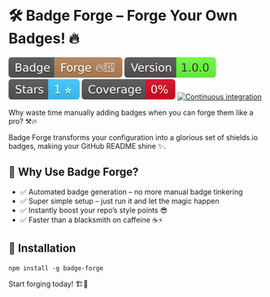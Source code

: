 # 🛠️ Badge Forge – Forge Your Own Badges! 🔥

![Badge Forge](badges/Badge.svg)
![Badge Forge version](badges/Version.svg)
![Github stars](badges/Stars.svg)
![Code coverage](badges/Coverage.svg)
[![Continuous integration](https://github.com/bakajvo/badge-forge/actions/workflows/ci.yml/badge.svg)](https://github.com/bakajvo/badge-forge/actions/workflows/ci.yml)

Why waste time manually adding badges when you can forge them like a pro? ⚒️🔥

Badge Forge transforms your configuration into a glorious set of shields.io badges, making your GitHub README shine ✨.

## 🚀 Why Use Badge Forge?
* ✅ Automated badge generation – no more manual badge tinkering
* ✅ Super simple setup – just run it and let the magic happen
* ✅ Instantly boost your repo’s style points 😎
* ✅ Faster than a blacksmith on caffeine ☕⚡

## 💾 Installation
```shell
npm install -g badge-forge
```

Start forging today! 🏗️🔗
